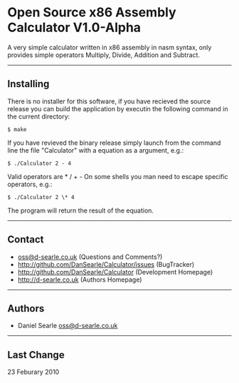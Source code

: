 Open Source x86 Assembly Calculator V1.0-Alpha
==============================================
A very simple calculator written in x86 assembly in nasm syntax, only provides
simple operators Multiply, Divide, Addition and Subtract.

- - - - - - - - - - - - - - - - - - - - - - - - - - - - - - - - - - - - - - - - -

Installing
----------
There is no installer for this software, if you have recieved the source
release you can build the application by executin the following command in
the current directory:
  
    $ make

If you have revieved the binary release simply launch from the command line
the file "Calculator" with a equation as a argument, e.g.:

    $ ./Calculator 2 - 4

Valid operators are * / + - 
On some shells you man need to escape specific operators, e.g.:

    $ ./Calculator 2 \* 4

The program will return the result of the equation.

- - - - - - - - - - - - - - - - - - - - - - - - - - - - - - - - - - - - - - - - -

Contact
-------
* oss@d-searle.co.uk (Questions and Comments?)
* http://github.com/DanSearle/Calculator/issues (BugTracker)
* http://github.com/DanSearle/Calculator (Development Homepage)
* http://d-searle.co.uk (Authors Homepage)

- - - - - - - - - - - - - - - - - - - - - - - - - - - - - - - - - - - - - - - - -

Authors
-------
* Daniel Searle <oss@d-searle.co.uk> 

- - - - - - - - - - - - - - - - - - - - - - - - - - - - - - - - - - - - - - - - -

Last Change
-----------
23 Feburary 2010
